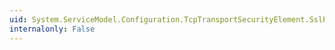 ```yaml
---
uid: System.ServiceModel.Configuration.TcpTransportSecurityElement.SslProtocols
internalonly: False
---
```

